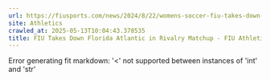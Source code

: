 ```yaml
---
url: https://fiusports.com/news/2024/8/22/womens-soccer-fiu-takes-down-florida-atlantic-in-rivalry-matchup.aspx
site: Athletics
crawled_at: 2025-05-13T10:04:43.378535
title: FIU Takes Down Florida Atlantic in Rivalry Matchup - FIU Athletics
---
```


Error generating fit markdown: '<' not supported between instances of 'int' and 'str'